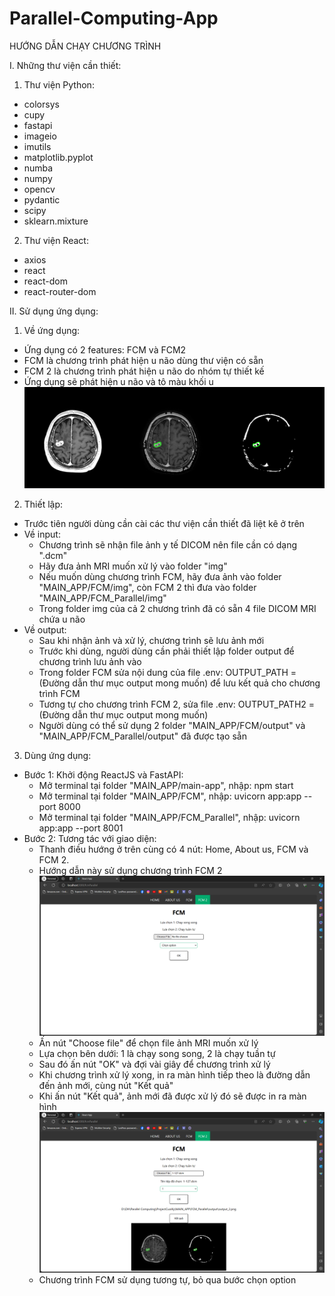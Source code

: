 # Parallel-Computing-App

HƯỚNG DẪN CHẠY CHƯƠNG TRÌNH

I. Những thư viện cần thiết:
1. Thư viện Python:
- colorsys
- cupy
- fastapi
- imageio
- imutils
- matplotlib.pyplot
- numba
- numpy
- opencv
- pydantic
- scipy
- sklearn.mixture
2. Thư viện React:
- axios
- react
- react-dom
- react-router-dom

II. Sử dụng ứng dụng:
1. Về ứng dụng:
- Ứng dụng có 2 features: FCM và FCM2
- FCM là chương trình phát hiện u não dùng thư viện có sẵn
- FCM 2 là chương trình phát hiện u não do nhóm tự thiết kế
- Ứng dụng sẽ phát hiện u não và tô màu khối u
![Alt text](image1.png)

2. Thiết lập:
- Trước tiên người dùng cần cài các thư viện cần thiết đã liệt kê ở trên
- Về input:
    + Chương trình sẽ nhận file ảnh y tế DICOM nên file cần có dạng ".dcm"
    + Hãy đưa ảnh MRI muốn xử lý vào folder "img" 
    + Nếu muốn dùng chương trình FCM, hãy đưa ảnh vào folder "MAIN_APP/FCM/img", còn FCM 2 thì đưa vào folder "MAIN_APP/FCM_Parallel/img"
    + Trong folder img của cả 2 chương trình đã có sẵn 4 file DICOM MRI chứa u não
- Về output:
    + Sau khi nhận ảnh và xử lý, chương trình sẽ lưu ảnh mới
    + Trước khi dùng, người dùng cần phải thiết lập folder output để chương trình lưu ảnh vào
    + Trong folder FCM sửa nội dung của file .env: OUTPUT_PATH = (Đường dẫn thư mục output mong muốn) để lưu kết quả cho chương trình FCM
    + Tương tự cho chương trình FCM 2, sửa file .env: OUTPUT_PATH2 = (Đường dẫn thư mục output mong muốn)
    + Người dùng có thể sử dụng 2 folder "MAIN_APP/FCM/output" và "MAIN_APP/FCM_Parallel/output" đã được tạo sẵn

3. Dùng ứng dụng:
- Bước 1: Khởi động ReactJS và FastAPI:
    + Mở terminal tại folder "MAIN_APP/main-app", nhập: npm start
    + Mở terminal tại folder "MAIN_APP/FCM", nhập: uvicorn app:app --port 8000
    + Mở terminal tại folder "MAIN_APP/FCM_Parallel", nhập: uvicorn app:app --port 8001
- Bước 2: Tương tác với giao diện: 
    + Thanh điều hướng ở trên cùng có 4 nút: Home, About us, FCM và FCM 2. 
    + Hướng dẫn này sử dụng chương trình FCM 2
    ![Alt text](image2.png)
    + Ấn nút "Choose file" để chọn file ảnh MRI muốn xử lý
    + Lựa chọn bên dưới: 1 là chạy song song, 2 là chạy tuần tự
    + Sau đó ấn nút "OK" và đợi vài giây để chương trình xử lý
    + Khi chương trình xử lý xong, in ra màn hình tiếp theo là đường dẫn đến ảnh mới, cùng nút "Kết quả"
    + Khi ấn nút "Kết quả", ảnh mới đã được xử lý đó sẽ được in ra màn hình
    ![Alt text](image3.png)
    + Chương trình FCM sử dụng tương tự, bỏ qua bước chọn option